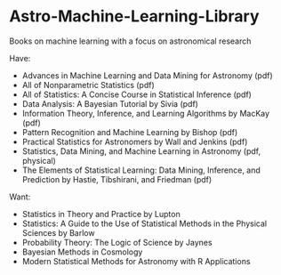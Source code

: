 # Astro-Machine-Learning-Library
Books on machine learning with a focus on astronomical research

Have:

- Advances in Machine Learning and Data Mining for Astronomy (pdf)
- All of Nonparametric Statistics (pdf)
- All of Statistics: A Concise Course in Statistical Inference (pdf)
- Data Analysis: A Bayesian Tutorial by Sivia (pdf)
- Information Theory, Inference, and Learning Algorithms by MacKay (pdf)
- Pattern Recognition and Machine Learning by Bishop (pdf)
- Practical Statistics for Astronomers by Wall and Jenkins (pdf)
- Statistics, Data Mining, and Machine Learning in Astronomy (pdf, physical)
- The Elements of Statistical Learning: Data Mining, Inference, and Prediction by Hastie, Tibshirani, and Friedman (pdf)

Want:

- Statistics in Theory and Practice by Lupton
- Statistics: A Guide to the Use of Statistical Methods in the Physical Sciences by Barlow
- Probability Theory: The Logic of Science by Jaynes
- Bayesian Methods in Cosmology
- Modern Statistical Methods for Astronomy with R Applications
